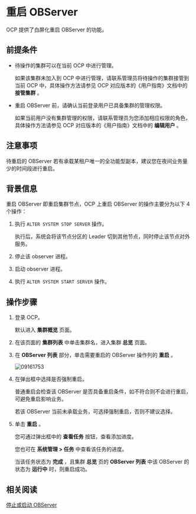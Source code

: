重启 OBServer 
================================

OCP 提供了白屏化重启 OBServer 的功能。

前提条件 
-------------------------

* 待操作的集群可以在当前 OCP 中进行管理。

  如果该集群未加入到 OCP 中进行管理，请联系管理员将待操作的集群接管到当前 OCP 中，具体操作方法请参见 OCP 对应版本的《用户指南》文档中的 **接管集群** 。
  

* 重启 OBServer 前，请确认当前登录用户已具备集群的管理权限。

  如果当前用户没有集群管理的权限，请联系管理员为您添加相应权限的角色，具体操作方法请参见 OCP 对应版本的《用户指南》文档中的 **编辑用户** 。
  




注意事项 
-------------------------

待重启的 OBServer 若有承载某租户唯一的全功能型副本，建议您在夜间业务量少的时间段进行重启。

背景信息 
-------------------------

重启 OBServer 即重启集群节点，OCP 上重启 OBServer 的操作主要分为以下 4 个操作：

1. 执行 `ALTER SYSTEM STOP SERVER` 操作。

   执行后，系统会将该节点分区的 Leader 切到其他节点，同时停止该节点对外服务。
   

2. 停止该 observer 进程。

   

3. 启动 observer 进程。

   

4. 执行 `ALTER SYSTEM START SERVER` 操作。

   




操作步骤 
-------------------------

1. 登录 OCP。

   默认进入 **集群概览** 页面。
   

2. 在该页面的 **集群列表** 中单击集群名，进入集群 **总览** 页面。

   

3. 在 **OBServer 列表** 部分，单击需要重启的 OBServer 操作列的 **重启** 。

   ![09161753](https://help-static-aliyun-doc.aliyuncs.com/assets/img/zh-CN/9060562361/p327394.png)
   

4. 在弹出框中选择是否强制重启。

   普通重启会检查该 OBServer 是否具备重启条件，如不符合则不会进行重启，可避免重启影响业务。

   若该 OBServer 当前未承载业务，可选择强制重启，否则不建议选择。
   

5. 单击 **重启** 。

   您可通过弹出框中的 **查看任务** 按钮，查看添加进度。

   您也可在 **系统管理 \> 任务** 中查看该任务的进度。

   当该任务状态为 **完成** ，且集群 **总览** 页的 **OBServer 列表** 中该 OBServer 的状态为 **运行中** 时，则重启成功。
   




相关阅读 
-------------------------

[停止或启动 OBServer](/zh-CN/6.administrator-guide/2.basic-database-management/1.manage-clusters/5.manage-observers/3.stop-or-start-an-observer.md)
